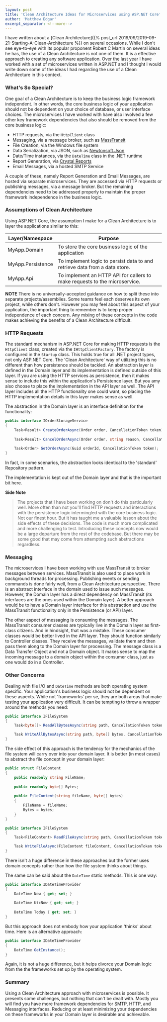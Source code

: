 ```yaml
---
layout: post
title: 'Clean Architecture Ideas for Microservices using ASP.NET Core'
author: 'Matthew Edgar'
excerpt_separator: <!--more-->
---
```


I have written about a [Clean Architecture]({% post_url 2019/09/2019-09-21-Starting-A-Clean-Architecture %}) on several occasions. While I don't see eye-to-eye with its popular proponent Robert C Martin on several ideas he has, the use of a Clean Architecture is not one of them. It is a effective approach to creating any software application. Over the last year I have worked with a set of microservices written in ASP.NET and I thought I would write down some of the ideas I had regarding the use of a Clean Architecture in this context.

<!--more-->

### What's So Special?

One goal of a Clean Architecture is to keep the business logic framework independent. In other words, the core business logic of your application should not be dependent on your choice of database, or user interface choices. The microservices I have worked with have also involved a few other key framework dependencies that also should be removed from the core business logic:

- HTTP requests, via the `HttpClient` class
- Messaging, via a message broker, such as [MassTransit][MassTransit]
- File Creation, via the Windows file system
- Data Serialization, via JSON, such as [Newtonsoft.Json][Newtonsoft]
- Date/Time instances, via the `DateTime` class in the .NET runtime
- Report Generation, via [Crystal Reports][CrystalReports]
- Email Messages, via a hosted SMTP Service

A couple of these, namely Report Generation and Email Messages, are hosted via separate microservices. They are accessed via HTTP requests or publishing messages, via a message broker. But the remaining dependencies need to be addressed properly to maintain the proper framework independence in the business logic.

### Assumptions of Clean Architecture

Using ASP.NET Core, the assumption I make for a Clean Architecture is to layer the applications similar to this:

Layer/Namespace | Purpose
---------|---------
MyApp.Domain | To store the core business logic of the application
MyApp.Persistence | To implement logic to persist data to and retrieve data from a data store.
MyApp.Api | To implement an HTTP API for callers to make requests to the microservice.

**NOTE** There is no universally-accepted guidance on how to split these into separate projects/assemblies. Some teams feel each deserves its own project, while others don't. However you may feel about this aspect of your application, the important thing to remember is to keep proper independence of each concern. Any mixing of these concepts in the code makes achieving the benefits of a Clean Architecture difficult.

### HTTP Requests

The standard mechanism in ASP.NET Core for making HTTP requests is the `HttpClient` class, created via the `IHttpClientFactory`. The factory is configured in the `Startup` class. This holds true for all .NET project types, not only ASP.NET Core. The 'Clean Architecture' way of utilizing this is no different than how persistence should be tackled. An abstraction layer is defined in the Domain layer and its implementation is defined outside of this layer. If you are using the HTTP services as persistence, then it makes sense to include this within the application's Persistence layer. But you amy also choose to place the implementation in the API layer as well. The API layer includes all the HTTP functionality one could want, so placing the HTTP implementation details in this layer makes sense as well. 

The abstraction in the Domain layer is an interface definition for the functionality:

```csharp
public interface IOrderStorageService
{
    Task<Result> CreateOrderAsync(Order order, CancellationToken token);
    
    Task<Result> CancelOrderAsync(Order order, string reason, CancellationToken token);
    
    Task<Order> GetOrderAsync(Guid orderId, CancellationToken token);
}
```

In fact, in some scenarios, the abstraction looks identical to the 'standard' Repository pattern. 

The implementation is kept out of the Domain layer and that is the important bit here. 

**Side Note**  
> The projects that I have been working on don't do this particularly well. More often than not you'll find HTTP requests and interactions with the persistence logic intermingled with the core business logic. Not our finest hour. But it has taught me a valuable lesson about the side effects of these decisions. The code is much more complicated and more challenging to test. Introducing these concepts now would be a large departure from the rest of the codebase. But there may be some good that may come from attempting such abstractions regardless.

### Messaging

The microservices I have been working with use MassTransit to broker messages between services. MassTransit is also used to place work in background threads for processing. Publishing events or sending commands is done fairly well, from a Clean Architecture perspective. There is an abstract interface in the domain used to issue such messages. However, the Domain layer has a direct dependency on MassTransit (its interfaces are the ones used within the Domain layer). A better approach would be to have a Domain layer interface for this abstraction and use the MassTransit functionality only in the Persistence (or API) layer. 

The other aspect of messaging is consuming the messages. The MassTransit consumer classes are typically live in the Domain layer as first-class citizens. And in hindsight, that was a mistake. These consumer classes would be better lived in the API layer. They should function similarly to Controller classes. They receive the messages, validate them and then pass them along to the Domain layer for processing. The message class is a Data Transfer Object and not a Domain object. It makes sense to map the incoming message to a domain object within the consumer class, just as one would do in a Controller. 

### Other Concerns

Dealing with file I/O and `DateTime` methods are both operating system specific. Your application's business logic should not be dependent on these aspects. While not 'frameworks' per se, they are both areas that make testing your application very difficult. It can be tempting to throw a wrapper around the methods you need:

```csharp
public interface IFileSystem
{
    Task<byte[]> ReadAllBytesAsync(string path, CancellationToken token);

    Task WriteAllBytesAsync(string path, byte[] bytes, CancellationToken token);
}
```

The side effect of this approach is the tendency for the mechanics of the file system will carry over into your domain layer. It is better (in most cases) to abstract the file concept in your domain layer:

```csharp
public struct FileContent
{
    public readonly string FileName;
    
    public readonly byte[] Bytes;
    
    public FileContent(string fileName, byte[] bytes)
    {
        FileName = fileName;
        Bytes = bytes;
    }
}

public interface IFileSystem
{
    Task<FileContent> ReadFileAsync(string path, CancellationToken token);

    Task WriteFileAsync(FileContent fileContent, CancellationToken token);
}
```

There isn't a huge difference in these approaches but the former uses domain concepts rather than how the file system thinks about things.

The same can be said about the `DateTime` static methods. This is one way:

```csharp
public interface IDateTimeProvider
{
    DateTime Now { get; set; }
    
    DateTime UtcNow { get; set; }
    
    DateTime Today { get; set; }
}
```

But this approach does not embody how your application 'thinks' about time. Here is an alternative approach:

```csharp
public interface IDateTimeProvider
{
    DateTime GetInstance();
}
```

Again, it is not a huge difference, but it helps divorce your Domain logic from the the frameworks set up by the operating system.

### Summary

Using a Clean Architecture approach with microservices is possible. It presents some challenges, but nothing that can't be dealt with. Mostly you will find you have more framework dependencies for SMTP, HTTP, and Messaging interfaces. Reducing or at least minimizing your dependencies on these frameworks in your Domain layer is desirable and achievable.


[MassTransit]: https://masstransit-project.com
[CrystalReports]: https://www.crystalreports.com
[Newtonsoft]: https://www.newtonsoft.com/json
